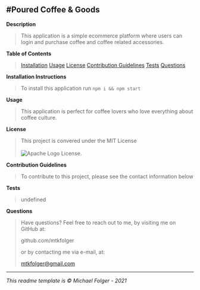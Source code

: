 #Poured Coffee & Goods
---

**Description**
>This application is a simple ecommerce platform where users can login and purchase coffee and coffee related accessories. 

**Table of Contents** 
>[Installation](#Installation)
>[Usage](#Usage)
>[License](#License)
>[Contribution Guidelines](#Contribution)
>[Tests](#Tests)
>[Questions](#Questions)

**Installation Instructions** <a name="Installation"></a>
>To install this application run `npm i && npm start`

**Usage** <a name="Usage"></a>
>This application is perfect for coffee lovers who love everything about coffee culture. 

**License** <a name="License"></a>
>This project is convered under the MIT License <br><br>![Apache Logo](https://badgen.net/badge/Licencse/MIT/red?icon=github) License.


**Contribution Guidelines** <a name="Contribution"></a>
>To contribute to this project, please see the contact information below

**Tests** <a name="Tests"></a>
>undefined

**Questions** <a name="Questions"></a>
>Have questions? Feel free to reach out to me, by visiting me on GitHub at:
>
>github.com/mtkfolger
>
>or by contacting me via e-mail, at:
>
>mtkfolger@gmail.com

---
*This readme template is © Michael Folger - 2021*
